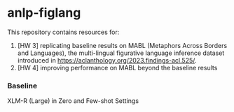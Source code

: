 # anlp-figlang

This repository contains resources for:
  1. [HW 3] replicating baseline results on MABL (Metaphors Across Borders and Languages), the multi-lingual figurative language inference dataset introduced in https://aclanthology.org/2023.findings-acl.525/.
  2. [HW 4] improving performance on MABL beyond the baseline results

### Baseline
XLM-R (Large) in Zero and Few-shot Settings

